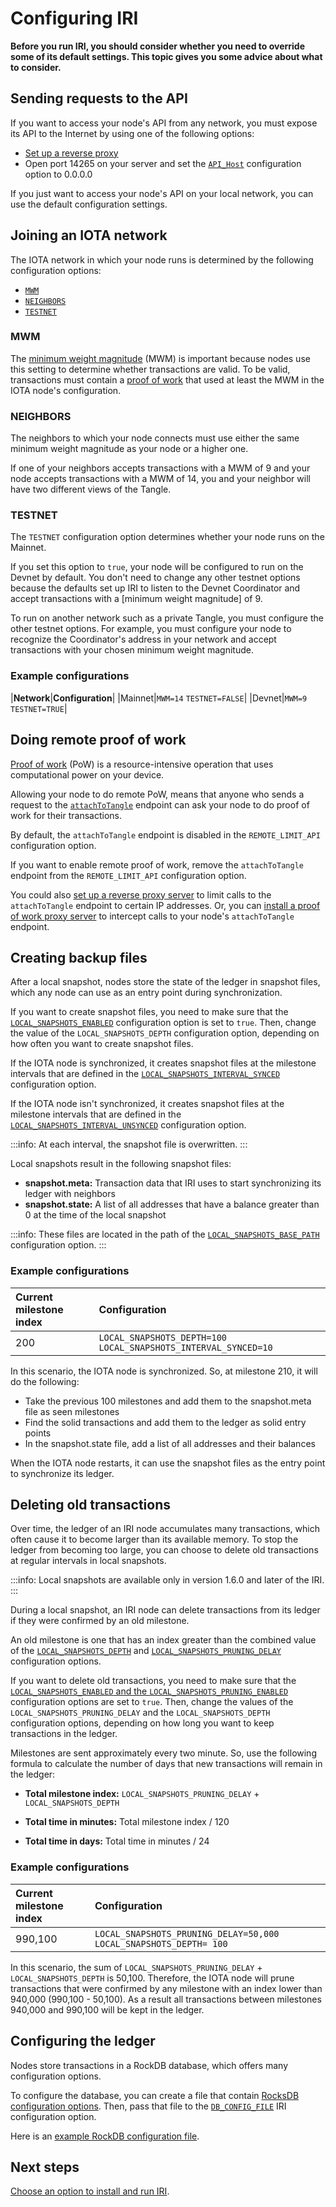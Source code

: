 # Configuring IRI

**Before you run IRI, you should consider whether you need to override some of its default settings. This topic gives you some advice about what to consider.**

## Sending requests to the API

If you want to access your node's API from any network, you must expose its API to the Internet by using one of the following options:

- [Set up a reverse proxy](../tutorials/set-up-a-reverse-proxy.md)
- Open port 14265 on your server and set the [`API_Host`](../references/iri-configuration-options.md) configuration option to 0.0.0.0

If you just want to access your node's API on your local network, you can use the default configuration settings.

## Joining an IOTA network

The IOTA network in which your node runs is determined by the following configuration options:

- [`MWM`](../references/iri-configuration-options.md#mwm)
- [`NEIGHBORS`](../references/iri-configuration-options.md#neighbors)
- [`TESTNET`](../references/iri-configuration-options.md#testnet)

### MWM

The [minimum weight magnitude](root://getting-started/0.1/network/minimum-weight-magnitude.md) (MWM) is important because nodes use this setting to determine whether transactions are valid. To be valid, transactions must contain a [proof of work](root://getting-started/0.1/transactions/proof-of-work.md) that used at least the MWM in the IOTA node's configuration.

### NEIGHBORS

The neighbors to which your node connects must use either the same minimum weight magnitude as your node or a higher one.

If one of your neighbors accepts transactions with a MWM of 9 and your node accepts transactions with a MWM of 14, you and your neighbor will have two different views of the Tangle.

### TESTNET

The `TESTNET` configuration option determines whether your node runs on the Mainnet.

If you set this option to `true`, your node will be configured to run on the Devnet by default. You don't need to change any other testnet options because the defaults set up IRI to listen to the Devnet Coordinator and accept transactions with a [minimum weight magnitude] of 9.

To run on another network such as a private Tangle, you must configure the other testnet options. For example, you must configure your node to recognize the Coordinator's address in your network and accept transactions with your chosen  minimum weight magnitude.

### Example configurations

|**Network**|**Configuration**|
|Mainnet|`MWM=14` `TESTNET=FALSE`|
|Devnet|`MWM=9` `TESTNET=TRUE`|

## Doing remote proof of work

[Proof of work](root://getting-started/0.1/transactions/proof-of-work.md) (PoW) is a resource-intensive operation that uses computational power on your device.

Allowing your node to do remote PoW, means that anyone who sends a request to the [`attachToTangle`](../references/iri-api-reference.md#attachToTangle) endpoint can ask your node to do proof of work for their transactions.

By default, the `attachToTangle` endpoint is disabled in the `REMOTE_LIMIT_API` configuration option.

If you want to enable remote proof of work, remove the `attachToTangle` endpoint from the `REMOTE_LIMIT_API` configuration option.

You could also [set up a reverse proxy server](../tutorials/set-up-a-reverse-proxy.md) to limit calls to the `attachToTangle` endpoint to certain IP addresses. Or, you can [install a proof of work proxy server](root://proof-of-work-proxy/1.0/overview.md) to intercept calls to your node's `attachToTangle` endpoint.

## Creating backup files

After a local snapshot, nodes store the state of the ledger in snapshot files, which any node can use as an entry point during synchronization.

If you want to create snapshot files, you need to make sure that the [`LOCAL_SNAPSHOTS_ENABLED`](../references/iri-configuration-options.md#local-snapshots) configuration option is set to `true`. Then, change the value of the `LOCAL_SNAPSHOTS_DEPTH` configuration option, depending on how often you want to create snapshot files.

If the IOTA node is synchronized, it creates snapshot files at the milestone intervals that are defined in the [`LOCAL_SNAPSHOTS_INTERVAL_SYNCED`](../references/iri-configuration-options.md#local-snapshots-interval-synced) configuration option.

If the IOTA node isn't synchronized, it creates snapshot files at the milestone intervals that are defined in the [`LOCAL_SNAPSHOTS_INTERVAL_UNSYNCED`](../references/iri-configuration-options.md#local-snapshots-interval-unsynced) configuration option.

:::info:
At each interval, the snapshot file is overwritten.
:::

Local snapshots result in the following snapshot files:

- **snapshot.meta:** Transaction data that IRI uses to start synchronizing its ledger with neighbors
- **snapshot.state:** A list of all addresses that have a balance greater than 0 at the time of the local snapshot

:::info:
These files are located in the path of the [`LOCAL_SNAPSHOTS_BASE_PATH`](../references/iri-configuration-options.md#local-snapshots-base-path) configuration option.
:::

### Example configurations

|**Current milestone index**|**Configuration**|
|:--------------------------|:----------------|
|200|`LOCAL_SNAPSHOTS_DEPTH=100` `LOCAL_SNAPSHOTS_INTERVAL_SYNCED=10`|

In this scenario, the IOTA node is synchronized. So, at milestone 210, it will do the following:

- Take the previous 100 milestones and add them to the snapshot.meta file as seen milestones
- Find the solid transactions and add them to the ledger as solid entry points
- In the snapshot.state file, add a list of all addresses and their balances

When the IOTA node restarts, it can use the snapshot files as the entry point to synchronize its ledger.

## Deleting old transactions

Over time, the ledger of an IRI node accumulates many transactions, which often cause it to become larger than its available memory. To stop the ledger from becoming too large, you can choose to delete old transactions at regular intervals in local snapshots.

:::info:
Local snapshots are available only in version 1.6.0 and later of the IRI.
:::

During a local snapshot, an IRI node can delete transactions from its ledger if they were confirmed by an old milestone.

An old milestone is one that has an index greater than the combined value of the [`LOCAL_SNAPSHOTS_DEPTH`](../references/iri-configuration-options.md#local-snapshots-depth) and [`LOCAL_SNAPSHOTS_PRUNING_DELAY`](../references/iri-configuration-options.md#local-snapshots-pruning-delay) configuration options.

If you want to delete old transactions, you need to make sure that the [`LOCAL_SNAPSHOTS_ENABLED` and the `LOCAL_SNAPSHOTS_PRUNING_ENABLED`](../references/iri-configuration-options.md#local-snapshots) configuration options are set to `true`. Then, change the values of the `LOCAL_SNAPSHOTS_PRUNING_DELAY` and the `LOCAL_SNAPSHOTS_DEPTH` configuration options, depending on how long you want to keep transactions in the ledger.

Milestones are sent approximately every two minute. So, use the following formula to calculate the number of days that new transactions will remain in the ledger:

- **Total milestone index:** `LOCAL_SNAPSHOTS_PRUNING_DELAY` + `LOCAL_SNAPSHOTS_DEPTH` 

- **Total time in minutes:** Total milestone index / 120

- **Total time in days:** Total time in minutes / 24

### Example configurations

|**Current milestone index**|**Configuration**|
|:--------------------------|:----------------|
|990,100|`LOCAL_SNAPSHOTS_PRUNING_DELAY=50,000` `LOCAL_SNAPSHOTS_DEPTH= 100`|

In this scenario, the sum of `LOCAL_SNAPSHOTS_PRUNING_DELAY` + `LOCAL_SNAPSHOTS_DEPTH` is 50,100. Therefore, the IOTA node will prune transactions that were confirmed by any milestone with an index lower than 940,000 (990,100 - 50,100). As a result all transactions between milestones 940,000 and 990,100 will be kept in the ledger.

## Configuring the ledger

Nodes store transactions in a RockDB database, which offers many configuration options.

To configure the database, you can create a file that contain [RocksDB configuration options](https://github.com/facebook/rocksdb/wiki/Setup-Options-and-Basic-Tuning). Then, pass that file to the [`DB_CONFIG_FILE`](../references/iri-configuration-options.md#db-config-file) IRI configuration option.

Here is an [example RockDB configuration file](https://github.com/facebook/rocksdb/blob/master/examples/rocksdb_option_file_example.ini). 

## Next steps

[Choose an option to install and run IRI](../tutorials/install-iri.md).